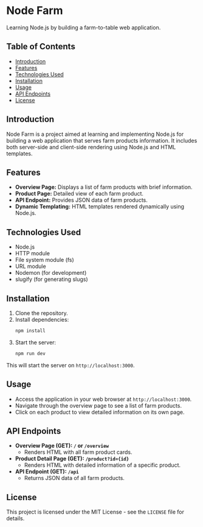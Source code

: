 # Node Farm
Learning Node.js by building a farm-to-table web application.

## Table of Contents
- [Introduction](#introduction)
- [Features](#features)
- [Technologies Used](#technologies-used)
- [Installation](#installation)
- [Usage](#usage)
- [API Endpoints](#api-endpoints)
- [License](#license)

## Introduction
Node Farm is a project aimed at learning and implementing Node.js for building a web application that serves farm products information. It includes both server-side and client-side rendering using Node.js and HTML templates.

## Features
- **Overview Page:** Displays a list of farm products with brief information.
- **Product Page:** Detailed view of each farm product.
- **API Endpoint:** Provides JSON data of farm products.
- **Dynamic Templating:** HTML templates rendered dynamically using Node.js.

## Technologies Used
- Node.js
- HTTP module
- File system module (fs)
- URL module
- Nodemon (for development)
- slugify (for generating slugs)

## Installation
1. Clone the repository.
2. Install dependencies:
   ```bash
   npm install
   ```
3. Start the server:
   ```bash
   npm run dev
   ```
This will start the server on `http://localhost:3000`.

## Usage
- Access the application in your web browser at `http://localhost:3000`.
- Navigate through the overview page to see a list of farm products.
- Click on each product to view detailed information on its own page.

## API Endpoints
- **Overview Page (GET): `/` or `/overview`**
  - Renders HTML with all farm product cards.
- **Product Detail Page (GET): `/product?id={id}`**
  - Renders HTML with detailed information of a specific product.
- **API Endpoint (GET): `/api`**
  - Returns JSON data of all farm products.

## License
This project is licensed under the MIT License - see the `LICENSE` file for details.
